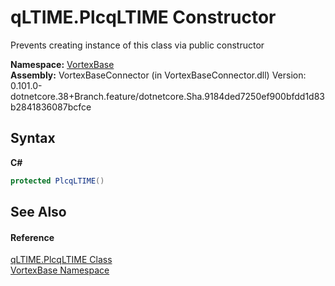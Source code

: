 # qLTIME.PlcqLTIME Constructor 
 

Prevents creating instance of this class via public constructor

**Namespace:**&nbsp;<a href="N_VortexBase.md">VortexBase</a><br />**Assembly:**&nbsp;VortexBaseConnector (in VortexBaseConnector.dll) Version: 0.101.0-dotnetcore.38+Branch.feature/dotnetcore.Sha.9184ded7250ef900bfdd1d83b2841836087bcfce

## Syntax

**C#**<br />
``` C#
protected PlcqLTIME()
```


## See Also


#### Reference
<a href="T_VortexBase_qLTIME_PlcqLTIME.md">qLTIME.PlcqLTIME Class</a><br /><a href="N_VortexBase.md">VortexBase Namespace</a><br />